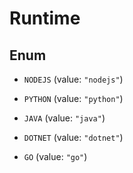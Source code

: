 

# Runtime

## Enum


* `NODEJS` (value: `"nodejs"`)

* `PYTHON` (value: `"python"`)

* `JAVA` (value: `"java"`)

* `DOTNET` (value: `"dotnet"`)

* `GO` (value: `"go"`)



